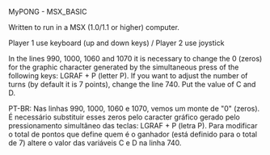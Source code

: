 MyPONG - MSX_BASIC

Written to run in a MSX (1.0/1.1 or higher) computer.

Player 1 use keyboard (up and down keys) / Player 2 use joystick

In the lines 990, 1000, 1060 and 1070 it is necessary to change the 0 (zeros) for the graphic character generated by the simultaneous press of the following keys: LGRAF + P (letter P). 
If you want to adjust the number of turns (by default it is 7 points), change the line 740.  Put the value of C and D.

 PT-BR:  Nas linhas 990, 1000, 1060 e 1070, vemos um monte de "0" (zeros). É necessário substituir esses zeros pelo caracter gráfico gerado pelo pressionamento simultâneo das teclas: LGRAF + P (letra P). 
Para modificar o total de pontos que define quem é o ganhador (está definido para o total de 7) altere o valor das variáveis C e D na linha 740. 
